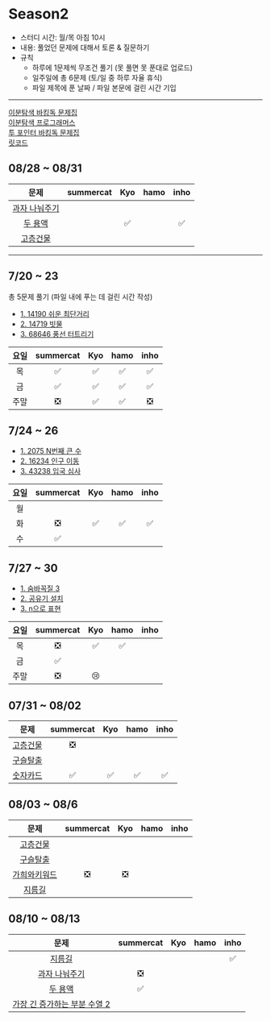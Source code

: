 # Season2

- 스터디 시간: 월/목 아침 10시
- 내용: 풀었던 문제에 대해서 토론 & 질문하기
- 규칙
  - 하루에 1문제씩 무조건 풀기 (못 풀면 못 푼대로 업로드)
  - 일주일에 총 6문제 (토/일 중 하루 자율 휴식)
  - 파일 제목에 푼 날짜 / 파일 본문에 걸린 시간 기입

---

[이분탐색 바킹독 문제집](https://www.acmicpc.net/workbook/view/8400) <br>
[이분탐색 프로그래머스](https://school.programmers.co.kr/learn/courses/30/parts/12486) <br>
[투 포인터 바킹독 문제집](https://www.acmicpc.net/workbook/view/8709) <br>
[릿코드](https://www.teamblind.com/post/New-Year-Gift---Curated-List-of-Top-75-LeetCode-Questions-to-Save-Your-Time-OaM1orEU) <br>

## 08/28 ~ 08/31
| 문제                                             | summercat | Kyo     	| hamo    	| inho    	|
|:-----------------------------------------------:|:---------:|:---------:|:---------:|:---------:|
|[과자 나눠주기](https://www.acmicpc.net/problem/16401)|         |            |          |            |
|[두 용액](https://www.acmicpc.net/problem/2470)    |          |      ✅    |           |     ✅     | 
|[고층건물](https://www.acmicpc.net/problem/1027)   |           |            |          |            |

---

## 7/20 ~ 23
총 5문제 풀기 (파일 내에 푸는 데 걸린 시간 작성)
- [1. 14190 쉬운 최단거리](https://www.acmicpc.net/problem/14940)
- [2. 14719 빗물](https://www.acmicpc.net/problem/14719)
- [3. 68646 풍선 터트리기](https://school.programmers.co.kr/learn/courses/30/lessons/68646)

| 요일 | summercat | Kyo     	| hamo    	| inho    	|
|:---:|:---------:|:---------:|:---------:|:---------:|
| 목   |     ✅    |    ✅     |    ✅     |    ✅       |
| 금   |     ✅    |    ✅     |     ✅    |     ✅    |
| 주말  |     ❎    |    ✅     |     ✅     |     ❎      |

## 7/24 ~ 26
- [1. 2075 N번째 큰 수](https://www.acmicpc.net/problem/2075)
- [2. 16234 인구 이동](https://www.acmicpc.net/problem/16234)
- [3. 43238 입국 심사](https://school.programmers.co.kr/learn/courses/30/lessons/43238)

| 요일 | summercat | Kyo     	| hamo    	| inho    	|
|:---:|:---------:|:---------:|:---------:|:---------:|
| 월   |           |          |           |           |
| 화   |    ❎     |     ✅   |     ✅     |     ✅    |
| 수   |    ✅     |          |           |           |

## 7/27 ~ 30
- [1. 숨바꼭질 3](https://www.acmicpc.net/problem/13549)
- [2. 공유기 설치](https://www.acmicpc.net/problem/2110)
- [3. n으로 표현](https://school.programmers.co.kr/learn/courses/30/lessons/42895)

| 요일 | summercat | Kyo     	| hamo    	| inho    	|
|:---:|:---------:|:---------:|:---------:|:---------:|
| 목   |    ❎     |    ✅     |    ✅      |           |
| 금   |    ✅     |           |           |           |
| 주말  |   ❎     |   😢     |           |           |


## 07/31 ~ 08/02
| 문제                                             | summercat | Kyo     	| hamo    	| inho    	|
|:-----------------------------------------------:|:---------:|:---------:|:---------:|:---------:|
|[고층건물](https://www.acmicpc.net/problem/1027)   |     ❎    |            |          |            |
|[구슬탈출](https://www.acmicpc.net/problem/13459)  |           |            |          |            |
|[숫자카드](https://www.acmicpc.net/problem/10815)  |    ✅     |     ✅     |   ✅       |  ✅        |

## 08/03 ~ 08/6
| 문제                                             | summercat | Kyo     	| hamo    	| inho    	|
|:-----------------------------------------------:|:---------:|:---------:|:---------:|:---------:|
|[고층건물](https://www.acmicpc.net/problem/1027)   |           |            |          |            |
|[구슬탈출](https://www.acmicpc.net/problem/13459)  |           |            |          |            |
|[가희와키워드](https://www.acmicpc.net/problem/22233)|   ❎    |      ❎    |          |             |
|[지름길](https://www.acmicpc.net/problem/1446)   |             |            |         |          | 

## 08/10 ~ 08/13 
| 문제                                                           | summercat | Kyo     	| hamo    	| inho    	|
|:-------------------------------------------------------------:|:---------:|:---------:|:---------:|:---------:|
|[지름길](https://www.acmicpc.net/problem/1446)                   |            |            |         |    ✅    |
|[과자 나눠주기](https://www.acmicpc.net/problem/16401)             |     ❎     |            |         |          | 
|[두 용액](https://www.acmicpc.net/problem/2470)                  |     ✅      |            |         |          | 
|[가장 긴 증가하는 부분 수열 2](https://www.acmicpc.net/problem/12015) |            |            |         |          | 
